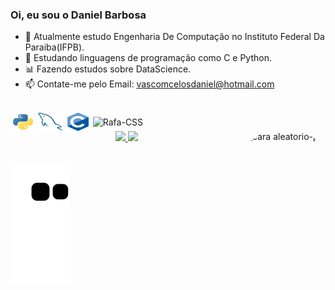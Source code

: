 ### Oi, eu sou o Daniel Barbosa

- 🔭 Atualmente estudo Engenharia De Computação no Instituto Federal Da Paraiba(IFPB).
- 🌱 Estudando linguagens de programação como C e Python.
- 📊 Fazendo estudos sobre DataScience.
- 📫 Contate-me pelo Email: vascomcelosdaniel@hotmail.com
<div style="display: inline_block"><br>
  
  <img align="center" alt="Python" height="30" width="40" src="https://raw.githubusercontent.com/devicons/devicon/master/icons/python/python-original.svg">
  <img align="center" alt="mysql" height="30" width="40" src="https://raw.githubusercontent.com/devicons/devicon/master/icons/mysql/mysql-original.svg">
  <img align="center" alt="C" height="30" width="40" src="https://raw.githubusercontent.com/devicons/devicon/master/icons/c/c-original.svg">
  <img align="center" alt="Rafa-CSS" height="30" width="40" src="https://cdn.jsdelivr.net/gh/devicons/devicon/icons/jupyter/jupyter-original-wordmark.svg" />
</div>
<div align="center">
  <a href="https://github.com/Dcorder123">
  <img height="180em" src="https://github-readme-stats.vercel.app/api?username=Dcorder123&show_icons=true&theme=blue-green&include_all_commits=true&count_private=true"/>
  <img height="180em" src="https://github-readme-stats.vercel.app/api/top-langs/?username=Dcorder123&layout=compact&langs_count=7&theme=blue-green"/>
  <img align="right" alt="cara aleatorio-pic" height="150" style="border-radius:50px;" src="[[https://i.kym-cdn.com/photos/images/original/000/724/012/6be.gif](https://64.media.tumblr.com/f293270c91dccecd81bd8aaff4d2a35f/tumblr_owk45nxhXT1qccdlto1_1280.gifv)](https://64.media.tumblr.com/f293270c91dccecd81bd8aaff4d2a35f/tumblr_owk45nxhXT1qccdlto1_250.gifv)](https://j.gifs.com/8qyzr5@large.gif?download=true)">
</div>
  
 ##
  
![Snake animation](https://github.com/Dcorder123/Dcorder123/blob/output/github-contribution-grid-snake.svg)
